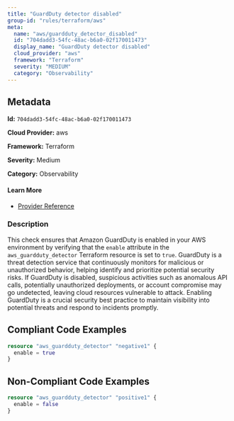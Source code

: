 ```yaml
---
title: "GuardDuty detector disabled"
group-id: "rules/terraform/aws"
meta:
  name: "aws/guardduty_detector_disabled"
  id: "704dadd3-54fc-48ac-b6a0-02f170011473"
  display_name: "GuardDuty detector disabled"
  cloud_provider: "aws"
  framework: "Terraform"
  severity: "MEDIUM"
  category: "Observability"
---
```

## Metadata

**Id:** `704dadd3-54fc-48ac-b6a0-02f170011473`

**Cloud Provider:** aws

**Framework:** Terraform

**Severity:** Medium

**Category:** Observability

#### Learn More

 - [Provider Reference](https://registry.terraform.io/providers/hashicorp/aws/latest/docs/resources/guardduty_detector#example-usage)

### Description

 This check ensures that Amazon GuardDuty is enabled in your AWS environment by verifying that the `enable` attribute in the `aws_guardduty_detector` Terraform resource is set to `true`. GuardDuty is a threat detection service that continuously monitors for malicious or unauthorized behavior, helping identify and prioritize potential security risks. If GuardDuty is disabled, suspicious activities such as anomalous API calls, potentially unauthorized deployments, or account compromise may go undetected, leaving cloud resources vulnerable to attack. Enabling GuardDuty is a crucial security best practice to maintain visibility into potential threats and respond to incidents promptly.


## Compliant Code Examples
```terraform
resource "aws_guardduty_detector" "negative1" {
  enable = true
}

```
## Non-Compliant Code Examples
```terraform
resource "aws_guardduty_detector" "positive1" {
  enable = false
}


```